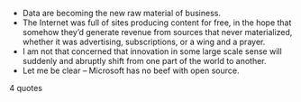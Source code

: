  - Data are becoming the new raw material of business.
 - The Internet was full of sites producing content for free, in the hope that somehow they’d generate revenue from sources that never materialized, whether it was advertising, subscriptions, or a wing and a prayer.
 - I am not that concerned that innovation in some large scale sense will suddenly and abruptly shift from one part of the world to another.
 - Let me be clear – Microsoft has no beef with open source.

4 quotes